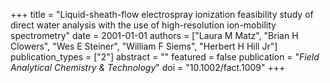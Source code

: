 +++
title = "Liquid-sheath-flow electrospray ionization feasibility study of direct water analysis with the use of high-resolution ion-mobility spectrometry"
date = 2001-01-01
authors = ["Laura M Matz", "Brian H Clowers", "Wes E Steiner", "William F Siems", "Herbert H Hill Jr"]
publication_types = ["2"]
abstract = ""
featured = false
publication = "*Field Analytical Chemistry & Technology*"
doi = "10.1002/fact.1009"
+++

